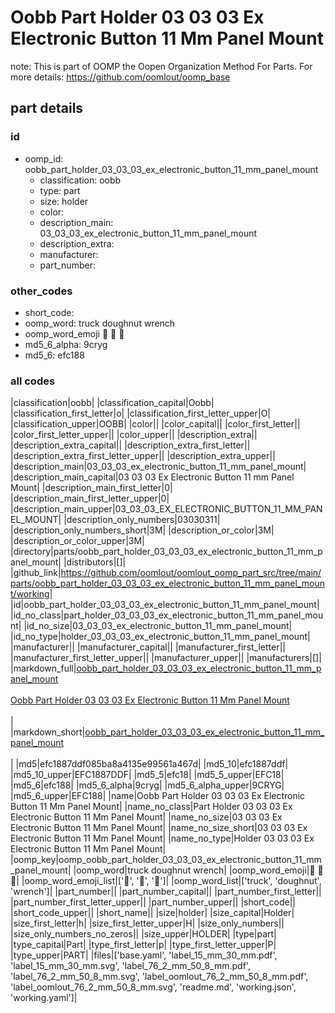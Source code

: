 # Oobb Part Holder 03 03 03 Ex Electronic Button 11 Mm Panel Mount  

note: This is part of OOMP the Oopen Organization Method For Parts. For more details: https://github.com/oomlout/oomp_base

##  part details





### id
* oomp_id: oobb_part_holder_03_03_03_ex_electronic_button_11_mm_panel_mount
  * classification: oobb
  * type: part
  * size: holder
  * color: 
  * description_main: 03_03_03_ex_electronic_button_11_mm_panel_mount
  * description_extra: 
  * manufacturer: 
  * part_number: 

### other_codes
* short_code: 
* oomp_word: truck doughnut wrench
* oomp_word_emoji :truck: :doughnut: :wrench:
* md5_6_alpha: 9cryg
* md5_6: efc188

### all codes 
|classification|oobb|
|classification_capital|Oobb|
|classification_first_letter|o|
|classification_first_letter_upper|O|
|classification_upper|OOBB|
|color||
|color_capital||
|color_first_letter||
|color_first_letter_upper||
|color_upper||
|description_extra||
|description_extra_capital||
|description_extra_first_letter||
|description_extra_first_letter_upper||
|description_extra_upper||
|description_main|03_03_03_ex_electronic_button_11_mm_panel_mount|
|description_main_capital|03 03 03 Ex Electronic Button 11 mm Panel Mount|
|description_main_first_letter|0|
|description_main_first_letter_upper|0|
|description_main_upper|03_03_03_EX_ELECTRONIC_BUTTON_11_MM_PANEL_MOUNT|
|description_only_numbers|03030311|
|description_only_numbers_short|3M|
|description_or_color|3M|
|description_or_color_upper|3M|
|directory|parts/oobb_part_holder_03_03_03_ex_electronic_button_11_mm_panel_mount|
|distributors|[]|
|github_link|https://github.com/oomlout/oomlout_oomp_part_src/tree/main/parts/oobb_part_holder_03_03_03_ex_electronic_button_11_mm_panel_mount/working|
|id|oobb_part_holder_03_03_03_ex_electronic_button_11_mm_panel_mount|
|id_no_class|part_holder_03_03_03_ex_electronic_button_11_mm_panel_mount|
|id_no_size|03_03_03_ex_electronic_button_11_mm_panel_mount|
|id_no_type|holder_03_03_03_ex_electronic_button_11_mm_panel_mount|
|manufacturer||
|manufacturer_capital||
|manufacturer_first_letter||
|manufacturer_first_letter_upper||
|manufacturer_upper||
|manufacturers|[]|
|markdown_full|[oobb_part_holder_03_03_03_ex_electronic_button_11_mm_panel_mount](https://github.com/oomlout/oomlout_oomp_part_src/tree/main/parts/oobb_part_holder_03_03_03_ex_electronic_button_11_mm_panel_mount/working)<br>[](https://github.com/oomlout/oomlout_oomp_part_src/tree/main/parts/oobb_part_holder_03_03_03_ex_electronic_button_11_mm_panel_mount/working)<br>[Oobb Part Holder 03 03 03 Ex Electronic Button 11 Mm Panel Mount](https://github.com/oomlout/oomlout_oomp_part_src/tree/main/parts/oobb_part_holder_03_03_03_ex_electronic_button_11_mm_panel_mount/working)<br><br>|
|markdown_short|[oobb_part_holder_03_03_03_ex_electronic_button_11_mm_panel_mount](https://github.com/oomlout/oomlout_oomp_part_src/tree/main/parts/oobb_part_holder_03_03_03_ex_electronic_button_11_mm_panel_mount/working)<br><br>|
|md5|efc1887ddf085ba8a4135e99561a467d|
|md5_10|efc1887ddf|
|md5_10_upper|EFC1887DDF|
|md5_5|efc18|
|md5_5_upper|EFC18|
|md5_6|efc188|
|md5_6_alpha|9cryg|
|md5_6_alpha_upper|9CRYG|
|md5_6_upper|EFC188|
|name|Oobb Part Holder 03 03 03 Ex Electronic Button 11 Mm Panel Mount|
|name_no_class|Part Holder 03 03 03 Ex Electronic Button 11 Mm Panel Mount|
|name_no_size|03 03 03 Ex Electronic Button 11 Mm Panel Mount|
|name_no_size_short|03 03 03 Ex Electronic Button 11 Mm Panel Mount|
|name_no_type|Holder 03 03 03 Ex Electronic Button 11 Mm Panel Mount|
|oomp_key|oomp_oobb_part_holder_03_03_03_ex_electronic_button_11_mm_panel_mount|
|oomp_word|truck doughnut wrench|
|oomp_word_emoji|:truck: :doughnut: :wrench:|
|oomp_word_emoji_list|[':truck:', ':doughnut:', ':wrench:']|
|oomp_word_list|['truck', 'doughnut', 'wrench']|
|part_number||
|part_number_capital||
|part_number_first_letter||
|part_number_first_letter_upper||
|part_number_upper||
|short_code||
|short_code_upper||
|short_name||
|size|holder|
|size_capital|Holder|
|size_first_letter|h|
|size_first_letter_upper|H|
|size_only_numbers||
|size_only_numbers_no_zeros||
|size_upper|HOLDER|
|type|part|
|type_capital|Part|
|type_first_letter|p|
|type_first_letter_upper|P|
|type_upper|PART|
|files|['base.yaml', 'label_15_mm_30_mm.pdf', 'label_15_mm_30_mm.svg', 'label_76_2_mm_50_8_mm.pdf', 'label_76_2_mm_50_8_mm.svg', 'label_oomlout_76_2_mm_50_8_mm.pdf', 'label_oomlout_76_2_mm_50_8_mm.svg', 'readme.md', 'working.json', 'working.yaml']|
